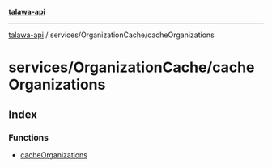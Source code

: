 [**talawa-api**](../../../README.md)

***

[talawa-api](../../../modules.md) / services/OrganizationCache/cacheOrganizations

# services/OrganizationCache/cacheOrganizations

## Index

### Functions

- [cacheOrganizations](functions/cacheOrganizations.md)
